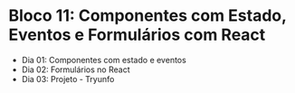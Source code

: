 # Bloco 11: Componentes com Estado, Eventos e Formulários com React
* Dia 01: Componentes com estado e eventos
* Dia 02: Formulários no React
* Dia 03: Projeto - Tryunfo
